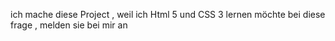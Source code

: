 ich mache diese Project , weil ich Html 5 und CSS 3 lernen möchte 
bei diese frage , melden sie bei mir an 